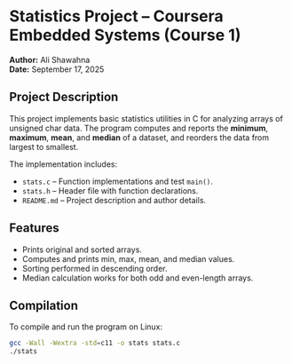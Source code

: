# Statistics Project – Coursera Embedded Systems (Course 1)

**Author:** Ali Shawahna  
**Date:** September 17, 2025  

## Project Description
This project implements basic statistics utilities in C for analyzing arrays 
of unsigned char data. The program computes and reports the **minimum**, 
**maximum**, **mean**, and **median** of a dataset, and reorders the data 
from largest to smallest.  

The implementation includes:
- `stats.c` – Function implementations and test `main()`.
- `stats.h` – Header file with function declarations.
- `README.md` – Project description and author details.

## Features
- Prints original and sorted arrays.
- Computes and prints min, max, mean, and median values.
- Sorting performed in descending order.
- Median calculation works for both odd and even-length arrays.

## Compilation
To compile and run the program on Linux:
```bash
gcc -Wall -Wextra -std=c11 -o stats stats.c
./stats

